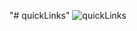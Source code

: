 "# quickLinks"
![quickLinks](https://user-images.githubusercontent.com/18222860/188513660-7cbfeb1d-3b15-400b-9cb0-b83610633458.JPG)
